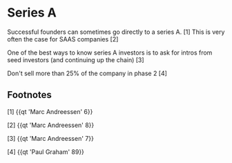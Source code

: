 # Series A

Successful founders can sometimes go directly to a series A. [1] This is very often the case for SAAS companies [2]

One of the best ways to know series A investors is to ask for intros from seed investors (and continuing up the chain) [3]

Don't sell more than 25% of the company in phase 2 [4]

## Footnotes

[1] {{qt 'Marc Andreessen' 6}}

[2] {{qt 'Marc Andreessen' 8}}

[3] {{qt 'Marc Andreessen' 7}}

[4] {{qt 'Paul Graham' 89}}
